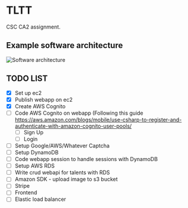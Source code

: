 # TLTT
CSC CA2 assignment.

## Example software architecture
![Software architecture](https://res.cloudinary.com/dvd8o6hhv/image/upload/v1531808613/CSC/architecture.png)

## TODO LIST

- [x] Set up ec2
- [x] Publish webapp on ec2
- [x] Create AWS Cognito
- [ ] Code AWS Cognito on webapp (Following this guide https://aws.amazon.com/blogs/mobile/use-csharp-to-register-and-authenticate-with-amazon-cognito-user-pools/
  - [ ] Sign Up
  - [ ] Login
- [ ] Setup Google/AWS/Whatever Captcha
- [ ] Setup DynamoDB
- [ ] Code webapp session to handle sessions with DynamoDB
- [ ] Setup AWS RDS
- [ ] Write crud webapi for talents with RDS
- [ ] Amazon SDK - upload image to s3 bucket
- [ ] Stripe
- [ ] Frontend
- [ ] Elastic load balancer
